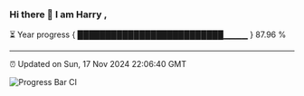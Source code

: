 ### Hi there 👋 I am Harry , 

⏳ Year progress { ██████████████████████████▁▁▁▁ } 87.96 %

---

⏰ Updated on Sun, 17 Nov 2024 22:06:40 GMT

![Progress Bar CI](https://github.com/duykhang68/duykhang68/workflows/Progress%20Bar%20CI/badge.svg)
